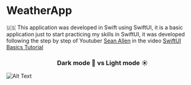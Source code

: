 # WeatherApp

🇺🇸 This application was developed in Swift using SwiftUI, it is a basic application just to start practicing my skills in SwiftUI, it was developed following the step by step of Youtuber [Sean Allen](https://www.youtube.com/@seanallen/videos) in the video [SwiftUI Basics Tutorial](https://www.youtube.com/watch?v=HXoVSbwWUIk&t=17s)
<h3 align=center font="bold">Dark mode 🌙 vs Light mode ☀️ </h3>

![Alt Text](https://imgur.com/gallery/rw8H8mB)
